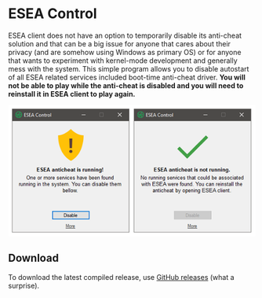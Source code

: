 # ESEA Control
ESEA client does not have an option to temporarily disable its anti-cheat solution and that can be a big issue for anyone that cares about their privacy (and are somehow using Windows as primary OS) or for anyone that wants to experiment with kernel-mode development and generally mess with the system. This simple program allows you to disable autostart of all ESEA related services included boot-time anti-cheat driver. **You will not be able to play while the anti-cheat is disabled and you will need to reinstall it in ESEA client to play again.**

<p align="center">
  <img src="esea_combined.png" />
</p>

## Download
To download the latest compiled release, use [GitHub releases](https://github.com/SamuelTulach/esea-control/releases/) (what a surprise).